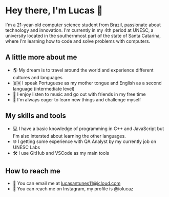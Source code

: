 # Hey there, I'm Lucas 👋

I'm a 21-year-old computer science student from Brazil, passionate about technology and innovation. I'm currently in my 4th period at UNESC, a university located in the southernmost part of the state of Santa Catarina, where I'm learning how to code and solve problems with computers. 

## A little more about me

- 🌎 My dream is to travel around the world and experience different cultures and languages
- 🇧🇷 I speak Portuguese as my mother tongue and English as a second language (intermediate level)
- 🎵 I enjoy listen to music and go out with friends in my free time
- 🚀 I'm always eager to learn new things and challenge myself

## My skills and tools

- 💻 I have a basic knowledge of programming in C++ and JavaScript but I'm also intersted about learning the other languages.
- 🌐 I getting some experience with QA Analyst by my currently job on UNESC Labs
- 🛠️ I use GitHub and VSCode as my main tools

## How to reach me

- 📧 You can email me at lucasantunes11@icloud.com
- 💬 You can reach me on Instagram, my profile is @iolucaz

